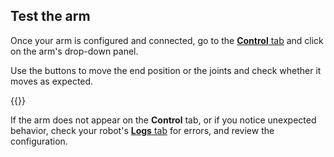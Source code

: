 ## Test the arm

Once your arm is configured and connected, go to the [**Control** tab](/manage/fleet/robots/#control) and click on the arm's drop-down panel.

Use the buttons to move the end position or the joints and check whether it moves as expected.

{{<imgproc src="/components/arm/control.png" resize="450x" declaredimensions=true alt="Arm control panel.">}}

If the arm does not appear on the **Control** tab, or if you notice unexpected behavior, check your robot's [**Logs** tab](/manage/fleet/robots/#logs) for errors, and review the configuration.
